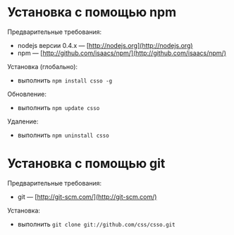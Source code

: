 # Установка с помощью npm

Предварительные требования:

* nodejs версии 0.4.x&nbsp;— [http://nodejs.org](http://nodejs.org)
* npm&nbsp;— [http://github.com/isaacs/npm/](http://github.com/isaacs/npm/)

Установка (глобально):

* выполнить `npm install csso -g`

Обновление:

* выполнить `npm update csso`

Удаление:

* выполнить `npm uninstall csso`

# Установка с помощью git

Предварительные требования:

* git&nbsp;— [http://git-scm.com/](http://git-scm.com/)

Установка:

* выполнить `git clone git://github.com/css/csso.git`

